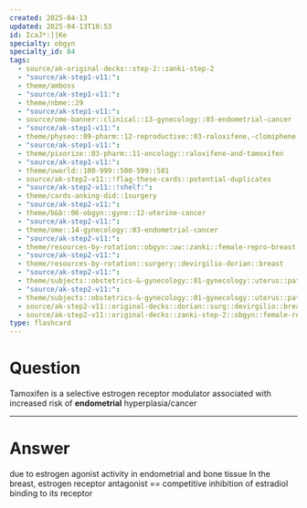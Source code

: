```yaml
---
created: 2025-04-13
updated: 2025-04-13T10:53
id: IcaJ*:]|Ke
specialty: obgyn
specialty_id: 84
tags:
  - source/ak-original-decks::step-2::zanki-step-2
  - "source/ak-step1-v11:": 
  - theme/amboss
  - "source/ak-step1-v11:": 
  - theme/nbme::29
  - "source/ak-step1-v11:": 
  - source/ome-banner::clinical::13-gynecology::03-endometrial-cancer
  - "source/ak-step1-v11:": 
  - theme/physeo::09-pharm::12-reproductive::03-raloxifene,-clomiphene,-tamoxifen
  - "source/ak-step1-v11:": 
  - theme/pixorize::03-pharm::11-oncology::raloxifene-and-tamoxifen
  - "source/ak-step1-v11:": 
  - theme/uworld::100-999::500-599::581
  - source/ak-step2-v11::!flag-these-cards::potential-duplicates
  - "source/ak-step2-v11::!shelf:": 
  - theme/cards-anking-did::1surgery
  - "source/ak-step2-v11:": 
  - theme/b&b::06-obgyn::gyne::12-uterine-cancer
  - "source/ak-step2-v11:": 
  - theme/ome::14-gynecology::03-endometrial-cancer
  - "source/ak-step2-v11:": 
  - theme/resources-by-rotation::obgyn::uw::zanki::female-repro-breast
  - "source/ak-step2-v11:": 
  - theme/resources-by-rotation::surgery::devirgilio-dorian::breast
  - "source/ak-step2-v11:": 
  - theme/subjects::obstetrics-&-gynecology::01-gynecology::uterus::pathology::endometrial-carcinoma
  - "source/ak-step2-v11:": 
  - theme/subjects::obstetrics-&-gynecology::01-gynecology::uterus::pathology::endometrial-carcinoma::pathophysiology
  - source/ak-step2-v11::original-decks::dorian::surg::devirgilio::breast
  - source/ak-step2-v11::original-decks::zanki-step-2::obgyn::female-repro-&-breast
type: flashcard
---
```


# Question
Tamoxifen is a selective estrogen receptor modulator associated with increased risk of **endometrial** hyperplasia/cancer

---

# Answer
due to estrogen agonist activity in endometrial and bone tissue In the breast, estrogen receptor antagonist == competitive inhibition of estradiol binding to its receptor